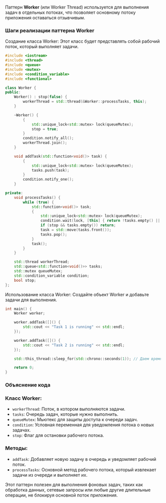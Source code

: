 Паттерн **Worker** (или Worker Thread) используется для выполнения задач в отдельных потоках, что позволяет основному потоку приложения оставаться отзывчивым.

### Шаги реализации паттерна Worker

Создание класса Worker: Этот класс будет представлять собой рабочий поток, который выполняет задачи.

```cpp
#include <iostream>
#include <thread>
#include <queue>
#include <mutex>
#include <condition_variable>
#include <functional>

class Worker {
public:
    Worker() : stop(false) {
        workerThread = std::thread(&Worker::processTasks, this);
    }

    ~Worker() {
        {
            std::unique_lock<std::mutex> lock(queueMutex);
            stop = true;
        }
        condition.notify_all();
        workerThread.join();
    }

    void addTask(std::function<void()> task) {
        {
            std::unique_lock<std::mutex> lock(queueMutex);
            tasks.push(task);
        }
        condition.notify_one();
    }

private:
    void processTasks() {
        while (true) {
            std::function<void()> task;
            {
                std::unique_lock<std::mutex> lock(queueMutex);
                condition.wait(lock, [this] { return !tasks.empty() || stop; });
                if (stop && tasks.empty()) return;
                task = std::move(tasks.front());
                tasks.pop();
            }
            task();
        }
    }

    std::thread workerThread;
    std::queue<std::function<void()>> tasks;
    std::mutex queueMutex;
    std::condition_variable condition;
    bool stop;
};
```

Использование класса Worker: Создайте объект Worker и добавьте задачи для выполнения.

```cpp
int main() {
    Worker worker;

    worker.addTask([]() {
        std::cout << "Task 1 is running" << std::endl;
    });

    worker.addTask([]() {
        std::cout << "Task 2 is running" << std::endl;
    });

    std::this_thread::sleep_for(std::chrono::seconds(1)); // Даем время для выполнения задач

    return 0;
}
```
### Объяснение кода
### Класс Worker:
- `workerThread`: Поток, в котором выполняются задачи.
- `tasks`: Очередь задач, которые нужно выполнить.
- `queueMutex`: Мьютекс для защиты доступа к очереди задач.
- `condition`: Условная переменная для уведомления потока о новых задачах.
- `stop`: Флаг для остановки рабочего потока.

### Методы:
- `addTask`: Добавляет новую задачу в очередь и уведомляет рабочий поток.
- `processTasks`: Основной метод рабочего потока, который извлекает задачи из очереди и выполняет их.

Этот паттерн полезен для выполнения фоновых задач, таких как обработка данных, сетевые запросы или любые другие длительные операции, не блокируя основной поток приложения.